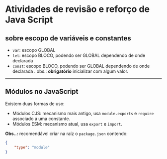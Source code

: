 # Atividades de revisão e reforço de Java Script

## sobre escopo de variáveis e constantes

- `var`: escopo GLOBAL
- `let`: escopo BLOCO, podendo ser GLOBAL dependendo de onde declarada
- `const`: escopo BLOCO, podendo ser GLOBAL dependendo de onde declarada . obs.:
**obrigatório** inicializar com algum valor.


---

## Módulos no JavaScript

Existem duas formas de uso:

- Módulos CJS: mecanismo mais antigo, usa `module.exports` e `require` associado á uma constante.
- Módulos ESM: mecanismo atual, usa `export` e `import`.

**Obs..:** recomendável criar na raíz o `package.json` contendo:

```json
{
    "type": "module"
}
```